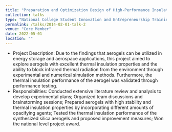 ```yaml
---
title: "Preparation and Optimization Design of High-Performance Insulating Aerogels"
collection: talks
type: "National College Student Innovation and Entrepreneurship Training Programme Project"
permalink: /talks/2014-02-01-talk-2
venue: "Core Member"
date: 2022-05-01
location: ""
---
```


* Project Description: Due to the findings that aerogels can be utilized in energy storage and aerospace applications, this project aimed to explore aerogels with excellent thermal insulation properties and the ability to block infrared thermal radiation from the environment through experimental and numerical simulation methods. Furthermore, the thermal insulation performance of the aerogel was validated through performance testing.
* Responsibilities: Conducted extensive literature review and analysis to develop experimental plans; Organized team discussions and brainstorming sessions; Prepared aerogels with high stability and thermal insulation properties by incorporating different amounts of opacifying agents; Tested the thermal insulation performance of the synthesized silica aerogels and proposed improvement measures; Won the national level project award.
